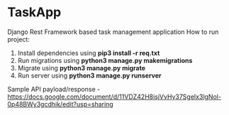 # TaskApp
Django Rest Framework based task management application
How to run project:
1. Install dependencies using **pip3 install -r req.txt**
2. Run migrations using **python3 manage.py makemigrations**
3. Migrate using **python3 manage.py migrate**
4. Run server using **python3 manage.py runserver**

Sample API payload/response - https://docs.google.com/document/d/11VDZ42H8isjVvHy37SgeIx3lgNol-0p48BWy3gcdhik/edit?usp=sharing
